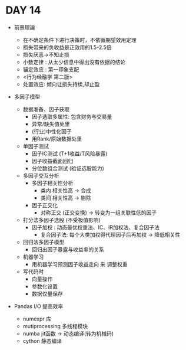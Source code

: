 # DAY 14

* 前景理論
  * 在不确定条件下进行决策时，不依循期望效用定理
  * 损失带来的负收益是正效用的1.5-2.5倍
  * 损失厌恶->不知止损
  * 小数定律 : 从太少信息中得出没有依据的结论
  * 锚定效应 : 第一印象支配
  * <行为经融学 第二版>
  * 处置效应: 倾向让损失持续,却止盈
* 多因子模型
  * 数据准备、因子获取
    * 因子选取多属性: 包含财务与交易量
    * 异常/缺失值处里
    * (行业)中性化因子
    * 用Rank/原始数据处里
  * 单因子测试
    * 因子IC测试 (T+1收益/T风险暴露)
    * 因子收益截面回归
    * 分位数组合测试 (验证选股能力)
  * 多因子交互分析
    * 多因子相关性分析
      * 类内 相关性高 -> 合成
      * 类间 相关性高 -> 剔除
    * 因子正交化
      * 对称正交 (正交变换) -> 转变为一组关联性低的因子
  * 打分法多因子选股 (不受极值影响)
    * 因子加权 : 动态最优权重法、IC、IR加权法、复合因子法
      * 复合因子法: 每个大类加权得代理因子后再加权 -> 降低相关性
  * 回归法多因子模型
    * 回归出因子暴露与收益率的关系
  * 机器学习
    * 用机器学习预测因子收益走向 来 调整权重
  * 写代码时
    * 向量操作
    * 参数化设置
    * 数据仅量保存



* Pandas I/O 提高效率
  * numexpr 库
  * mutiprocessing 多线程模块
  * numba jit函数 -> 动态编译(转为机械码)
  * cython 静态编译

